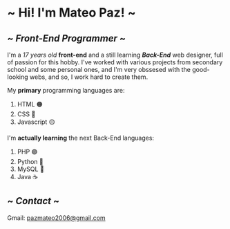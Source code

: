 # ~ Hi! I'm Mateo Paz! ~

## ~ *Front-End Programmer* ~

I'm a *17 years old* **front-end** and a still learning ***Back-End*** web designer, full of passion for this hobby. I've worked with various projects from secondary school and some personal ones, and I'm very obssesed with the good-looking webs, and so, I work hard to create them.

My **primary** programming languages are:
1. HTML 🟠
2. CSS 🔵
3. Javascript 🟡

I'm **actually learning** the next Back-End languages:
1. PHP 🟣
2. Python 🐍
3. MySQL 🐬
4. Java ☕

## ~ *Contact* ~
Gmail: pazmateo2006@gmail.com

